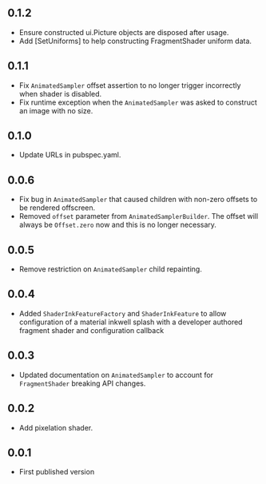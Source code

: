 ## 0.1.2

* Ensure constructed ui.Picture objects are disposed after usage.
* Add [SetUniforms] to help constructing FragmentShader uniform data.

## 0.1.1

* Fix `AnimatedSampler` offset assertion to no longer trigger incorrectly when shader is disabled.
* Fix runtime exception when the `AnimatedSampler` was asked to construct an image with no size.

## 0.1.0

* Update URLs in pubspec.yaml.

## 0.0.6

* Fix bug in `AnimatedSampler` that caused children with non-zero offsets to
  be rendered offscreen.
* Removed `offset` parameter from `AnimatedSamplerBuilder`. The offset will
  always be `Offset.zero` now and this is no longer necessary.


## 0.0.5

* Remove restriction on `AnimatedSampler` child repainting.

## 0.0.4

* Added `ShaderInkFeatureFactory` and `ShaderInkFeature` to allow configuration of a
  material inkwell splash with a developer authored fragment shader and configuration
  callback

## 0.0.3

* Updated documentation on `AnimatedSampler` to account for `FragmentShader` breaking
  API changes.

## 0.0.2

 * Add pixelation shader.

## 0.0.1

 * First published version
